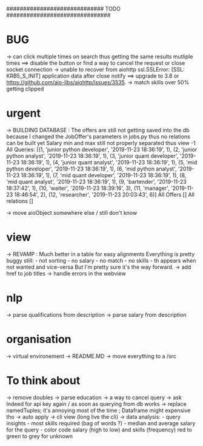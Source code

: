 
#############################  TODO  ############################### 

# BUG #
-> can click multiple times on search thus getting the same results mutliple times ==> disable the button or find a way to cancel the request 
or close socket connection
-> unable to recover from aiohttp ssl.SSLError: [SSL: KRB5_S_INIT] application data after close notify ==> upgrade to 3.8 or https://github.com/aio-libs/aiohttp/issues/3535.
-> match skills over 50% getting clipped

# urgent #
-> BUILDING DATABASE :
The offers are still not getting saved into the db because I changed the JobOffer's parameters in jobs.py thus no relations can be built yet
Salary min and max still not properly separated thus view -1
All Queries:
[(1, 'junior python developer', '2019-11-23 18:36:19', 1), (2, 'junior python analyst', '2019-11-23 18:36:19', 1), (3, 'junior quant developer', '2019-11-23 18:36:19', 1), (4, 'junior quant analyst', '2019-11-23 18:36:19', 1), (5, 'mid python developer', '2019-11-23 18:36:19', 1), (6, 'mid python analyst', '2019-11-23 18:36:19', 1), (7, 'mid quant developer', '2019-11-23 18:36:19', 1), (8, 'mid quant analyst', '2019-11-23 18:36:19', 1), (9, 'bartender', '2019-11-23 18:37:42', 1), (10, 'waiter', '2019-11-23 18:39:16', 3), (11, 'manager', '2019-11-23 18:46:54', 2), (12, 'researcher', '2019-11-23 20:03:43', 6)]
All Offers
[]
All relations
[]

-> move aioObject somewhere else / still don't know 

# view #
-> REVAMP :
Much better in a table for easy alignments
Everything is pretty buggy still:
      - not sorting 
      - no salary
      - no match
      - no skills
      - th appears when not wanted and vice-versa
But I'm pretty sure it's the way forward.
-> add href to job titles
-> handle errors in the webview

# nlp #
-> parse qualifications from description
-> parse salary from description

# organisation #
-> virtual environement
-> README.MD
-> move everything to a /src

# To think about #
-> remove doubles
-> parse education 
-> a way to cancel query
-> ask Indeed for api key again / as soon as querying from db works 
-> replace namedTuples; it's annoying most of the time ; Dataframe might expensive tho
-> auto apply
-> cli view (long live the cli)
-> data analysis:
      - query insights 
      - most skills required (bag of words ?)
      - median and average salary for the query
      - color code salary (high to low) and skills (frequency) red to green to grey for unknown
